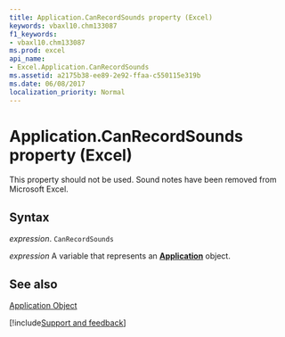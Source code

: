 ```yaml
---
title: Application.CanRecordSounds property (Excel)
keywords: vbaxl10.chm133087
f1_keywords:
- vbaxl10.chm133087
ms.prod: excel
api_name:
- Excel.Application.CanRecordSounds
ms.assetid: a2175b38-ee89-2e92-ffaa-c550115e319b
ms.date: 06/08/2017
localization_priority: Normal
---
```



# Application.CanRecordSounds property (Excel)

This property should not be used. Sound notes have been removed from Microsoft Excel.


## Syntax

_expression_. `CanRecordSounds`

_expression_ A variable that represents an **[Application](Excel.Application(object).md)** object.


## See also


[Application Object](Excel.Application(object).md)

[!include[Support and feedback](~/includes/feedback-boilerplate.md)]